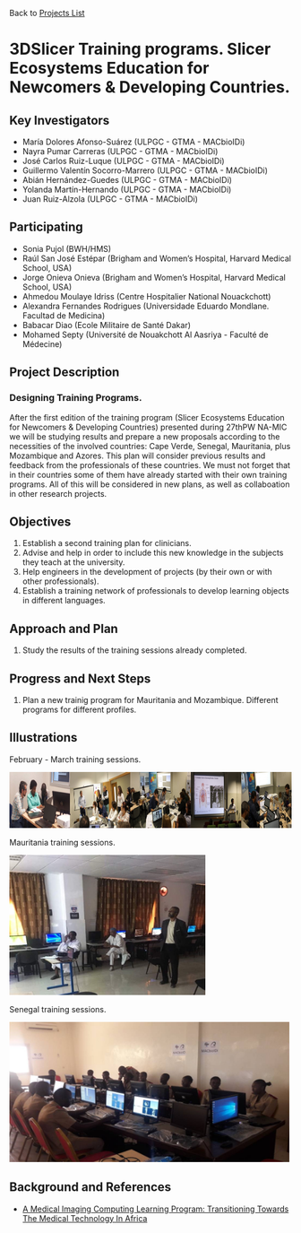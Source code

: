 Back to [Projects List](../../README.md#ProjectsList)

# 3DSlicer Training programs. Slicer Ecosystems Education for Newcomers & Developing Countries.

## Key Investigators

- María Dolores Afonso-Suárez (ULPGC - GTMA - MACbioIDi)
- Nayra Pumar Carreras (ULPGC - GTMA - MACbioIDi)
- José Carlos Ruiz-Luque (ULPGC - GTMA - MACbioIDi)
- Guillermo Valentín Socorro-Marrero (ULPGC - GTMA - MACbioIDi)
- Abián Hernández-Guedes (ULPGC - GTMA - MACbioIDi)
- Yolanda Martín-Hernando (ULPGC - GTMA - MACbioIDi)
- Juan Ruiz-Alzola (ULPGC - GTMA - MACbioIDi)

## Participating

- Sonia Pujol (BWH/HMS)
- Raúl San José Estépar (Brigham and Women’s Hospital, Harvard Medical School, USA)
- Jorge Onieva Onieva (Brigham and Women’s Hospital, Harvard Medical School, USA)
- Ahmedou Moulaye Idriss (Centre Hospitalier National Nouackchott)
- Alexandra Fernandes Rodrigues (Universidade Eduardo Mondlane. Facultad de Medicina)
- Babacar Diao (Ecole Militaire de Santé Dakar)
- Mohamed Septy (Université de Nouakchott Al Aasriya - Faculté de Médecine)


## Project Description

### Designing Training Programs.

After the first edition of the training program (Slicer Ecosystems Education for Newcomers & Developing Countries) presented during
27thPW NA-MIC we will be studying results  and prepare a new proposals according to the necessities of the involved countries:
Cape Verde, Senegal, Mauritania, plus Mozambique and Azores.
This plan will consider previous results and feedback from the professionals of these countries. We must not forget that in their
countries some of them have already started with their own training programs. All of this will be considered in new plans, as well 
as collaboation in other research projects. 

## Objectives

1. Establish a second training plan for clinicians.
1. Advise and help in order to include this new knowledge in the subjects they teach at the university.
1. Help engineers in the development of projects (by their own or with other professionals).
1. Establish a training network of professionals to develop learning objects in different languages.


## Approach and Plan

1. Study the results of the training sessions already completed. 


## Progress and Next Steps

1. Plan a new trainig program for Mauritania and Mozambique. Different programs for different profiles. 


## Illustrations

February - March training sessions.

<img src="LPAWorkshop2018.jpg" width="1200" height="100">

Mauritania training sessions.

<img src="MWorkshop_2018.jpg" width="350" height="250">

Senegal training sessions.

<img src="SWorkshop_2018.jpg" width="500" height="250">

## Background and References

+ [A Medical Imaging Computing Learning Program: Transitioning Towards The Medical Technology In Africa](https://library.iated.org/view/AFONSOSUAREZ2018AME)

